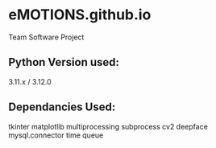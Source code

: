 # eMOTIONS.github.io
Team Software Project 

Python Version used:
---------------------
3.11.x / 3.12.0

Dependancies Used:
---------------------
tkinter
matplotlib
multiprocessing
subprocess
cv2
deepface
mysql.connector
time
queue



